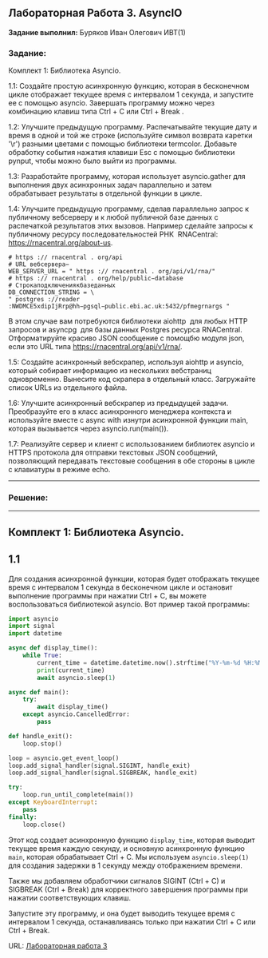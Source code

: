 ## Лабораторная Работа 3. AsyncIO

**Задание выполнил:** Буряков Иван Олегович ИВТ(1)

### Задание: 

Комплект 1: Библиотека Asyncio.

1.1: Создайте простую асинхронную функцию, которая в бесконечном цикле отображает текущее время с интервалом 1 секунда, и запустите ее с помощью asyncio. Завершать программу можно через комбинацию клавиш типа Ctrl + C или Ctrl + Break .

1.2: Улучшите предыдущую программу. Распечатывайте текущие дату и время в одной и той же строке (используйте символ возврата каретки '\r') разными цветами с помощью библиотеки termcolor. Добавьте обработку события нажатия клавиши Esc с помощью библиотеки pynput, чтобы можно было выйти из программы.

1.3: Разработайте программу, которая использует asyncio.gather для выполнения двух асинхронных задач параллельно и затем обрабатывает результаты в отдельной функции в цикле.

1.4: Улучшите предыдущую программу, сделав параллельно запрос к публичному веб­серверу и к любой публичной базе данных с распечаткой результатов этих вызовов. Например сделайте запросы к публичному ресурсу последовательностей РНК ­ RNACentral: https://rnacentral.org/about-us.
~~~
# https :// rnacentral . org/api
# URL вебсервера−
WEB_SERVER_URL = " https :// rnacentral . org/api/v1/rna/"
# https :// rnacentral . org/help/public−database
# Строкаподключениякбазеданных
DB_CONNECTION_STRING = \
" postgres ://reader :NWDMCE5xdipIjRrp@hh−pgsql−public.ebi.ac.uk:5432/pfmegrnargs "
~~~

В этом случае вам потребуются библиотеки aiohttp ­ для любых HTTP запросов и asyncpg ­ для базы данных Postgres ресурса RNACentral.
Отформатируйте красиво JSON сообщение с помощбю модуля json, если это URL типа https://rnacentral.org/api/v1/rna/.

1.5: Создайте асинхронный веб­скрапер, используя aiohttp и asyncio, который собирает информацию из нескольких веб­страниц одновременно. Вынесите код скрапера в отдельный класс. Загружайте список URLs из отдельного файла.

1.6: Улучшите асинхронный веб­скрапер из предыдущей задачи. Преобразуйте его в класс асинхронного менеджера контекста и используйте вместе с async with изнутри асинхронной функции main, которая вызывается через asyncio.run(main()).

1.7: Реализуйте сервер и клиент с использованием библиотек asyncio и HTTPS протокола для отправки текстовых JSON сообщений, позволяющий передавать текстовые сообщения в обе стороны в цикле с клавиатуры в режиме echo.


___________________________________________
### Решение:
___________________________________________

## Комплект 1: Библиотека Asyncio.

## 1.1

Для создания асинхронной функции, которая будет отображать текущее время с интервалом 1 секунда в бесконечном цикле и остановит выполнение программы при нажатии Ctrl + C, вы можете воспользоваться библиотекой asyncio. Вот пример такой программы:

```python
import asyncio
import signal
import datetime

async def display_time():
    while True:
        current_time = datetime.datetime.now().strftime("%Y-%m-%d %H:%M:%S")
        print(current_time)
        await asyncio.sleep(1)

async def main():
    try:
        await display_time()
    except asyncio.CancelledError:
        pass

def handle_exit():
    loop.stop()

loop = asyncio.get_event_loop()
loop.add_signal_handler(signal.SIGINT, handle_exit)
loop.add_signal_handler(signal.SIGBREAK, handle_exit)

try:
    loop.run_until_complete(main())
except KeyboardInterrupt:
    pass
finally:
    loop.close()
```

Этот код создает асинхронную функцию `display_time`, которая выводит текущее время каждую секунду, и основную асинхронную функцию `main`, которая обрабатывает Ctrl + C. Мы используем `asyncio.sleep(1)` для создания задержки в 1 секунду между отображением времени.

Также мы добавляем обработчики сигналов SIGINT (Ctrl + C) и SIGBREAK (Ctrl + Break) для корректного завершения программы при нажатии соответствующих клавиш.

Запустите эту программу, и она будет выводить текущее время с интервалом 1 секунда, останавливаясь только при нажатии Ctrl + C или Ctrl + Break.

URL: [Лабораторная работа 3](https://replit.com/@Buryackov-Ivan/)



